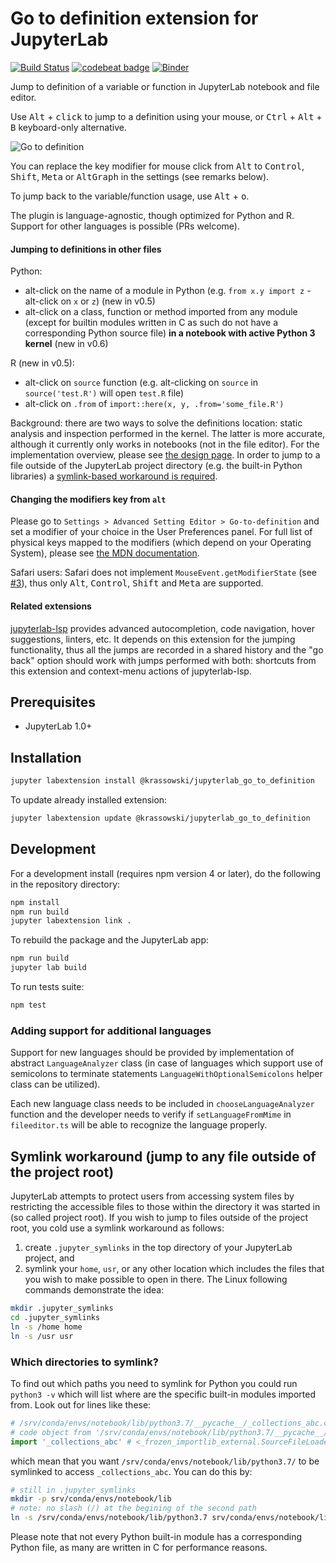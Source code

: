 # Go to definition extension for JupyterLab

[![Build Status](https://travis-ci.org/krassowski/jupyterlab-go-to-definition.svg?branch=master)](https://travis-ci.org/krassowski/jupyterlab-go-to-definition) [![codebeat badge](https://codebeat.co/badges/89f4b78a-c28e-43a0-9b4c-35d36dbd9d5e)](https://codebeat.co/projects/github-com-krassowski-jupyterlab-go-to-definition-master) [![Binder](https://beta.mybinder.org/badge.svg)](https://mybinder.org/v2/gh/krassowski/jupyterlab-go-to-definition/master?urlpath=lab/tree/examples/demo.ipynb)

Jump to definition of a variable or function in JupyterLab notebook and file editor.

Use <kbd>Alt</kbd> + <kbd>click</kbd> to jump to a definition using your mouse, or <kbd>Ctrl</kbd> + <kbd>Alt</kbd> + <kbd>B</kbd> keyboard-only alternative.

![Go to definition](https://raw.githubusercontent.com/krassowski/jupyterlab-go-to-definition/master/examples/demo.gif)

You can replace the key modifier for mouse click from <kbd>Alt</kbd> to <kbd>Control</kbd>, <kbd>Shift</kbd>, <kbd>Meta</kbd> or <kbd>AltGraph</kbd> in the settings (see remarks below).

To jump back to the variable/function usage, use <kbd>Alt</kbd> + <kbd>o</kbd>.

The plugin is language-agnostic, though optimized for Python and R.
Support for other languages is possible (PRs welcome).

#### Jumping to definitions in other files

Python:

- alt-click on the name of a module in Python (e.g. `from x.y import z` - alt-click on `x` or `z`) (new in v0.5)
- alt-click on a class, function or method imported from any module (except for builtin modules written in C as such do not have a corresponding Python source file) **in a notebook with active Python 3 kernel** (new in v0.6)

R (new in v0.5):

- alt-click on `source` function (e.g. alt-clicking on `source` in `source('test.R')` will open `test.R` file)
- alt-click on `.from` of `import::here(x, y, .from='some_file.R')`

Background: there are two ways to solve the definitions location: static analysis and inspection performed in the kernel. The latter is more accurate, although it currently only works in notebooks (not in the file editor). For the implementation overview, please see [the design page](https://github.com/krassowski/jupyterlab-go-to-definition/wiki). In order to jump to a file outside of the JupyterLab project directory (e.g. the built-in Python libraries) a [symlink-based workaround is required](https://github.com/krassowski/jupyterlab-go-to-definition#symlink-workaround-jump-to-any-file-outside-of-the-project-root).

#### Changing the modifiers key from `alt`

Please go to `Settings > Advanced Setting Editor > Go-to-definition` and set a modifier of your choice in the User Preferences panel. For full list of physical keys mapped to the modifiers (which depend on your Operating System), please see [the MDN documentation](https://developer.mozilla.org/en-US/docs/Web/API/KeyboardEvent/getModifierState).

Safari users: Safari does not implement `MouseEvent.getModifierState` (see [#3](https://github.com/krassowski/jupyterlab-go-to-definition/issues/3)), thus only <kbd>Alt</kbd>, <kbd>Control</kbd>, <kbd>Shift</kbd> and <kbd>Meta</kbd> are supported.

#### Related extensions

[jupyterlab-lsp](https://github.com/krassowski/jupyterlab-lsp) provides advanced autocompletion, code navigation, hover suggestions, linters, etc. It depends on this extension for the jumping functionality, thus all the jumps are recorded in a shared history and the "go back" option should work with jumps performed with both: shortcuts from this extension and context-menu actions of jupyterlab-lsp.

## Prerequisites

- JupyterLab 1.0+

## Installation

```bash
jupyter labextension install @krassowski/jupyterlab_go_to_definition
```

To update already installed extension:

```bash
jupyter labextension update @krassowski/jupyterlab_go_to_definition
```

## Development

For a development install (requires npm version 4 or later), do the following in the repository directory:

```bash
npm install
npm run build
jupyter labextension link .
```

To rebuild the package and the JupyterLab app:

```bash
npm run build
jupyter lab build
```

To run tests suite:

```bash
npm test
```

### Adding support for additional languages

Support for new languages should be provided by implementation of abstract `LanguageAnalyzer` class (in case of languages which support use of semicolons to terminate statements `LanguageWithOptionalSemicolons` helper class can be utilized).

Each new language class needs to be included in `chooseLanguageAnalyzer` function and the developer needs to verify if `setLanguageFromMime` in `fileeditor.ts` will be able to recognize the language properly.

## Symlink workaround (jump to any file outside of the project root)

JupyterLab attempts to protect users from accessing system files by restricting the accessible files to those within the directory it was started in (so called project root). If you wish to jump to files outside of the project root, you cold use a symlink workaround as follows:

1. create `.jupyter_symlinks` in the top directory of your JupyterLab project, and
2. symlink your `home`, `usr`, or any other location which includes the files that you wish to make possible to open in there. The Linux following commands demonstrate the idea:

```bash
mkdir .jupyter_symlinks
cd .jupyter_symlinks
ln -s /home home
ln -s /usr usr
```

### Which directories to symlink?

To find out which paths you need to symlink for Python you could run `python3 -v` which will list where are the specific built-in modules imported from. Look out for lines like these:

```python
# /srv/conda/envs/notebook/lib/python3.7/__pycache__/_collections_abc.cpython-37.pyc matches /srv/conda/envs/notebook/lib/python3.7/_collections_abc.py
# code object from '/srv/conda/envs/notebook/lib/python3.7/__pycache__/_collections_abc.cpython-37.pyc'
import '_collections_abc' # <_frozen_importlib_external.SourceFileLoader object at 0x7f77ba22c400>
```

which mean that you want `/srv/conda/envs/notebook/lib/python3.7/` to be symlinked to access `_collections_abc`. You can do this by:

```bash
# still in .jupyter_symlinks
mkdir -p srv/conda/envs/notebook/lib
# note: no slash (/) at the begining of the second path
ln -s /srv/conda/envs/notebook/lib/python3.7 srv/conda/envs/notebook/lib/python3.7
```

Please note that not every Python built-in module has a corresponding Python file, as many are written in C for performance reasons.
